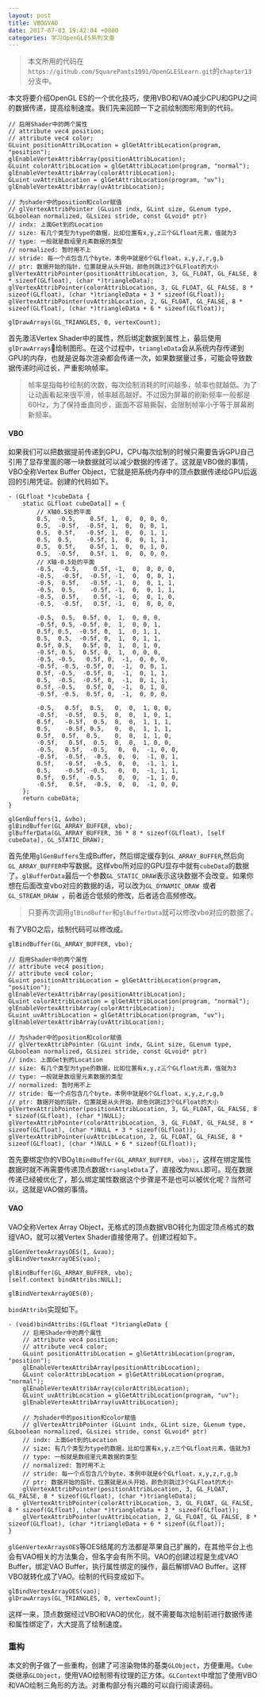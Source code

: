 ```yaml
---
layout: post
title: VBO&VAO
date: 2017-07-03 19:42:04 +0800
categories: 学习OpenGLES系列文章
---
```


> 本文所用的代码在`https://github.com/SquarePants1991/OpenGLESLearn.git`的`chapter13`分支中。

本文将要介绍OpenGL ES的一个优化技巧，使用VBO和VAO减少CPU和GPU之间的数据传递，提高绘制速度。我们先来回顾一下之前绘制图形用到的代码。
```
// 启用Shader中的两个属性
// attribute vec4 position;
// attribute vec4 color;
GLuint positionAttribLocation = glGetAttribLocation(program, "position");
glEnableVertexAttribArray(positionAttribLocation);
GLuint colorAttribLocation = glGetAttribLocation(program, "normal");
glEnableVertexAttribArray(colorAttribLocation);
GLuint uvAttribLocation = glGetAttribLocation(program, "uv");
glEnableVertexAttribArray(uvAttribLocation);

// 为shader中的position和color赋值
// glVertexAttribPointer (GLuint indx, GLint size, GLenum type, GLboolean normalized, GLsizei stride, const GLvoid* ptr)
// indx: 上面Get到的Location
// size: 有几个类型为type的数据，比如位置有x,y,z三个GLfloat元素，值就为3
// type: 一般就是数组里元素数据的类型
// normalized: 暂时用不上
// stride: 每一个点包含几个byte，本例中就是6个GLfloat，x,y,z,r,g,b
// ptr: 数据开始的指针，位置就是从头开始，颜色则跳过3个GLFloat的大小
glVertexAttribPointer(positionAttribLocation, 3, GL_FLOAT, GL_FALSE, 8 * sizeof(GLfloat), (char *)triangleData);
glVertexAttribPointer(colorAttribLocation, 3, GL_FLOAT, GL_FALSE, 8 * sizeof(GLfloat), (char *)triangleData + 3 * sizeof(GLfloat));
glVertexAttribPointer(uvAttribLocation, 2, GL_FLOAT, GL_FALSE, 8 * sizeof(GLfloat), (char *)triangleData + 6 * sizeof(GLfloat));
```
```
glDrawArrays(GL_TRIANGLES, 0, vertexCount);
```
首先激活Vertex Shader中的属性，然后绑定数据到属性上，最后使用`glDrawArrays`绘制图形。在这个过程中，`triangleData`会从系统内存传递到GPU的内存，也就是说每次渲染都会传递一次，如果数据量过多，可能会导致数据传递时间过长，严重影响帧率。
> 帧率是指每秒绘制的次数，每次绘制消耗的时间越多，帧率也就越低。为了让动画看起来很平滑，帧率越高越好。不过因为屏幕的刷新频率一般都是60Hz，为了保持垂直同步，画面不容易撕裂，会限制帧率小于等于屏幕刷新频率。

#### VBO
如果我们可以把数据提前传递到GPU，CPU每次绘制的时候只需要告诉GPU自己引用了显存里面的哪一块数据就可以减少数据的传递了。这就是VBO做的事情，VBO全称Vertex Buffer Object，它就是把系统内存中的顶点数据传递给GPU后返回的引用凭证。创建的代码如下。
```
- (GLfloat *)cubeData {
    static GLfloat cubeData[] = {
        // X轴0.5处的平面
        0.5,  -0.5,    0.5f, 1,  0,  0, 0, 0,
        0.5,  -0.5f,  -0.5f, 1,  0,  0, 0, 1,
        0.5,  0.5f,   -0.5f, 1,  0,  0, 1, 1,
        0.5,  0.5,    -0.5f, 1,  0,  0, 1, 1,
        0.5,  0.5f,    0.5f, 1,  0,  0, 1, 0,
        0.5,  -0.5f,   0.5f, 1,  0,  0, 0, 0,
        // X轴-0.5处的平面
        -0.5,  -0.5,    0.5f, -1,  0,  0, 0, 0,
        -0.5,  -0.5f,  -0.5f, -1,  0,  0, 0, 1,
        -0.5,  0.5f,   -0.5f, -1,  0,  0, 1, 1,
        -0.5,  0.5,    -0.5f, -1,  0,  0, 1, 1,
        -0.5,  0.5f,    0.5f, -1,  0,  0, 1, 0,
        -0.5,  -0.5f,   0.5f, -1,  0,  0, 0, 0,
        
        -0.5,  0.5,  0.5f, 0,  1,  0, 0, 0,
        -0.5f, 0.5, -0.5f, 0,  1,  0, 0, 1,
        0.5f, 0.5,  -0.5f, 0,  1,  0, 1, 1,
        0.5,  0.5,  -0.5f, 0,  1,  0, 1, 1,
        0.5f, 0.5,   0.5f, 0,  1,  0, 1, 0,
        -0.5f, 0.5,  0.5f, 0,  1,  0, 0, 0,
        -0.5, -0.5,   0.5f, 0,  -1,  0, 0, 0,
        -0.5f, -0.5, -0.5f, 0,  -1,  0, 0, 1,
        0.5f, -0.5,  -0.5f, 0,  -1,  0, 1, 1,
        0.5,  -0.5,  -0.5f, 0,  -1,  0, 1, 1,
        0.5f, -0.5,   0.5f, 0,  -1,  0, 1, 0,
        -0.5f, -0.5,  0.5f, 0,  -1,  0, 0, 0,
        
        -0.5,   0.5f,  0.5,   0,  0,  1, 0, 0,
        -0.5f,  -0.5f,  0.5,  0,  0,  1, 0, 1,
        0.5f,   -0.5f,  0.5,  0,  0,  1, 1, 1,
        0.5,    -0.5f, 0.5,   0,  0,  1, 1, 1,
        0.5f,  0.5f,  0.5,    0,  0,  1, 1, 0,
        -0.5f,   0.5f,  0.5,  0,  0,  1, 0, 0,
        -0.5,   0.5f,  -0.5,   0,  0,  -1, 0, 0,
        -0.5f,  -0.5f,  -0.5,  0,  0,  -1, 0, 1,
        0.5f,   -0.5f,  -0.5,  0,  0,  -1, 1, 1,
        0.5,    -0.5f, -0.5,   0,  0,  -1, 1, 1,
        0.5f,  0.5f,  -0.5,    0,  0,  -1, 1, 0,
        -0.5f,   0.5f,  -0.5,  0,  0,  -1, 0, 0,
    };
    return cubeData;
}
```
```
glGenBuffers(1, &vbo);
glBindBuffer(GL_ARRAY_BUFFER, vbo);
glBufferData(GL_ARRAY_BUFFER, 36 * 8 * sizeof(GLfloat), [self cubeData], GL_STATIC_DRAW);
```
首先使用`glGenBuffers`生成Buffer，然后绑定缓存到`GL_ARRAY_BUFFER`,然后向`GL_ARRAY_BUFFER`中写数据。这样vbo所对应的GPU显存中就有`cubeData`的数据了。`glBufferData`最后一个参数`GL_STATIC_DRAW`表示这块数据不会改变。如果你想在后面改变vbo对应的数据的话，可以改为`GL_DYNAMIC_DRAW `或者`GL_STREAM_DRAW `，前者适合低频的修改，后者适合高频修改。
> 只要再次调用`glBindBuffer`和`glBufferData`就可以修改vbo对应的数据了。

有了VBO之后，绘制代码可以修改成。
```
glBindBuffer(GL_ARRAY_BUFFER, vbo);

// 启用Shader中的两个属性
// attribute vec4 position;
// attribute vec4 color;
GLuint positionAttribLocation = glGetAttribLocation(program, "position");
glEnableVertexAttribArray(positionAttribLocation);
GLuint colorAttribLocation = glGetAttribLocation(program, "normal");
glEnableVertexAttribArray(colorAttribLocation);
GLuint uvAttribLocation = glGetAttribLocation(program, "uv");
glEnableVertexAttribArray(uvAttribLocation);

// 为shader中的position和color赋值
// glVertexAttribPointer (GLuint indx, GLint size, GLenum type, GLboolean normalized, GLsizei stride, const GLvoid* ptr)
// indx: 上面Get到的Location
// size: 有几个类型为type的数据，比如位置有x,y,z三个GLfloat元素，值就为3
// type: 一般就是数组里元素数据的类型
// normalized: 暂时用不上
// stride: 每一个点包含几个byte，本例中就是6个GLfloat，x,y,z,r,g,b
// ptr: 数据开始的指针，位置就是从头开始，颜色则跳过3个GLFloat的大小
glVertexAttribPointer(positionAttribLocation, 3, GL_FLOAT, GL_FALSE, 8 * sizeof(GLfloat), (char *)NULL);
glVertexAttribPointer(colorAttribLocation, 3, GL_FLOAT, GL_FALSE, 8 * sizeof(GLfloat), (char *)NULL + 3 * sizeof(GLfloat));
glVertexAttribPointer(uvAttribLocation, 2, GL_FLOAT, GL_FALSE, 8 * sizeof(GLfloat), (char *)NULL + 6 * sizeof(GLfloat));
```
首先要绑定你的VBO`glBindBuffer(GL_ARRAY_BUFFER, vbo);`，这样在绑定属性数据时就不再需要传递顶点数据`triangleData`了，直接改为`NULL`即可。现在数据传递已经被优化了，那么绑定属性数据这个步骤是不是也可以被优化呢？当然可以，这就是VAO做的事情。

#### VAO
VAO全称Vertex Array Object，无格式的顶点数据VBO转化为固定顶点格式的数组VAO，就可以被Vertex Shader直接使用了。创建过程如下。
```
glGenVertexArraysOES(1, &vao);
glBindVertexArrayOES(vao);

glBindBuffer(GL_ARRAY_BUFFER, vbo);
[self.context bindAttribs:NULL];

glBindVertexArrayOES(0);
```
`bindAttribs`实现如下。
```
- (void)bindAttribs:(GLfloat *)triangleData {
    // 启用Shader中的两个属性
    // attribute vec4 position;
    // attribute vec4 color;
    GLuint positionAttribLocation = glGetAttribLocation(program, "position");
    glEnableVertexAttribArray(positionAttribLocation);
    GLuint colorAttribLocation = glGetAttribLocation(program, "normal");
    glEnableVertexAttribArray(colorAttribLocation);
    GLuint uvAttribLocation = glGetAttribLocation(program, "uv");
    glEnableVertexAttribArray(uvAttribLocation);
    
    // 为shader中的position和color赋值
    // glVertexAttribPointer (GLuint indx, GLint size, GLenum type, GLboolean normalized, GLsizei stride, const GLvoid* ptr)
    // indx: 上面Get到的Location
    // size: 有几个类型为type的数据，比如位置有x,y,z三个GLfloat元素，值就为3
    // type: 一般就是数组里元素数据的类型
    // normalized: 暂时用不上
    // stride: 每一个点包含几个byte，本例中就是6个GLfloat，x,y,z,r,g,b
    // ptr: 数据开始的指针，位置就是从头开始，颜色则跳过3个GLFloat的大小
    glVertexAttribPointer(positionAttribLocation, 3, GL_FLOAT, GL_FALSE, 8 * sizeof(GLfloat), (char *)triangleData);
    glVertexAttribPointer(colorAttribLocation, 3, GL_FLOAT, GL_FALSE, 8 * sizeof(GLfloat), (char *)triangleData + 3 * sizeof(GLfloat));
    glVertexAttribPointer(uvAttribLocation, 2, GL_FLOAT, GL_FALSE, 8 * sizeof(GLfloat), (char *)triangleData + 6 * sizeof(GLfloat));
}
```
`glGenVertexArraysOES`等OES结尾的方法都是苹果自己扩展的，在其他平台上也会有VAO相关的方法集合，但名字会有所不同。VAO的创建过程是生成VAO Buffer，绑定VAO Buffer，执行属性绑定的操作，最后解绑VAO Buffer。这样VBO就转化成了VAO。绘制的代码变成如下。
```
glBindVertexArrayOES(vao);
glDrawArrays(GL_TRIANGLES, 0, vertexCount);
```
这样一来，顶点数据经过VBO和VAO的优化，就不需要每次绘制前进行数据传递和属性绑定了，大大提高了绘制速度。

### 重构
本文的例子做了一些重构，创建了可渲染物体的基类`GLObject`，方便重用。`Cube`类继承`GLObject`，使用VAO绘制带有纹理的正方体。`GLContext`中增加了使用VBO和VAO绘制三角形的方法。对重构部分有兴趣的可以自行阅读源码。
